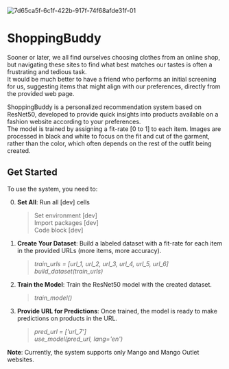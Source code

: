 
![7d65ca5f-6c1f-422b-917f-74f68afde31f-01](https://github.com/user-attachments/assets/ce7fa966-a9d0-46f0-a649-cda5296ffb5d)

# ShoppingBuddy
Sooner or later, we all find ourselves choosing clothes from an online shop, but navigating these sites to find what best matches our tastes is often a frustrating and tedious task.   
It would be much better to have a friend who performs an initial screening for us, suggesting items that might align with our preferences, directly from the provided web page.
  
ShoppingBuddy is a personalized recommendation system based on ResNet50, developed to provide quick insights into products available on a fashion website according to your preferences.  
The model is trained by assigning a fit-rate [0 to 1] to each item. Images are processed in black and white to focus on the fit and cut of the garment, rather than the color, which often depends on the rest of the outfit being created.

## Get Started

To use the system, you need to:

0. **Set All**: Run all [dev] cells
   >Set environment [dev]  
    Import packages [dev]  
    Code block [dev]
1. **Create Your Dataset**: Build a labeled dataset with a fit-rate for each item in the provided URLs (more items, more accuracy).
   >_train_urls = [url_1, url_2, url_3, url_4, url_5, url_6]_  
    _build_dataset(train_urls)_
2. **Train the Model**: Train the ResNet50 model with the created dataset.  
   > _train_model()_
3. **Provide URL for Predictions**: Once trained, the model is ready to make predictions on products in the URL.
   >_pred_url = ['url_7']_  
    _use_model(pred_url, lang='en')_

**Note**: Currently, the system supports only Mango and Mango Outlet websites.


